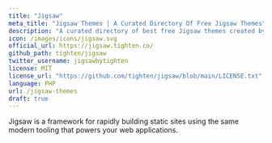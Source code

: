 ```yaml
---
title: "Jigsaw"
meta_title: "Jigsaw Themes | A Curated Directory Of Free Jigsaw Themes"
description: "A curated directory of best free Jigsaw themes created by independent web designers & developers that are open source, MIT licensed & available for free to download."
icon: /images/icons/jigsaw.svg
official_url: https://jigsaw.tighten.co/
github_path: tighten/jigsaw
twitter_username: jigsawbytighten
license: MIT
license_url: "https://github.com/tighten/jigsaw/blob/main/LICENSE.txt"
language: PHP
url: /jigsaw-themes
draft: true
---
```

Jigsaw is a framework for rapidly building static sites using the same modern tooling that powers your web applications.
